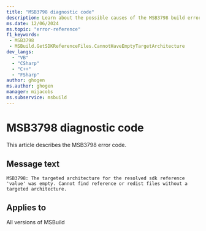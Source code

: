 ```yaml
---
title: "MSB3798 diagnostic code"
description: Learn about the possible causes of the MSB3798 build error, and get troubleshooting tips.
ms.date: 12/06/2024
ms.topic: "error-reference"
f1_keywords:
 - MSB3798
 - MSBuild.GetSDKReferenceFiles.CannotHaveEmptyTargetArchitecture
dev_langs:
  - "VB"
  - "CSharp"
  - "C++"
  - "FSharp"
author: ghogen
ms.author: ghogen
manager: mijacobs
ms.subservice: msbuild
---
```


# MSB3798 diagnostic code

<!-- :::ErrorDefinitionDescription::: -->
<!-- :::editable-content name="introDescription"::: -->
This article describes the MSB3798 error code.
<!-- :::editable-content-end::: -->

## Message text

`MSB3798: The targeted architecture for the resolved sdk reference 'value' was empty. Cannot find reference or redist files without a targeted architecture.`

<!-- :::editable-content name="postOutputDescription"::: -->
<!--
{StrBegin="MSB3798: "}
-->
<!-- :::editable-content-end::: -->
<!-- :::ErrorDefinitionDescription-end::: -->

## Applies to

All versions of MSBuild
